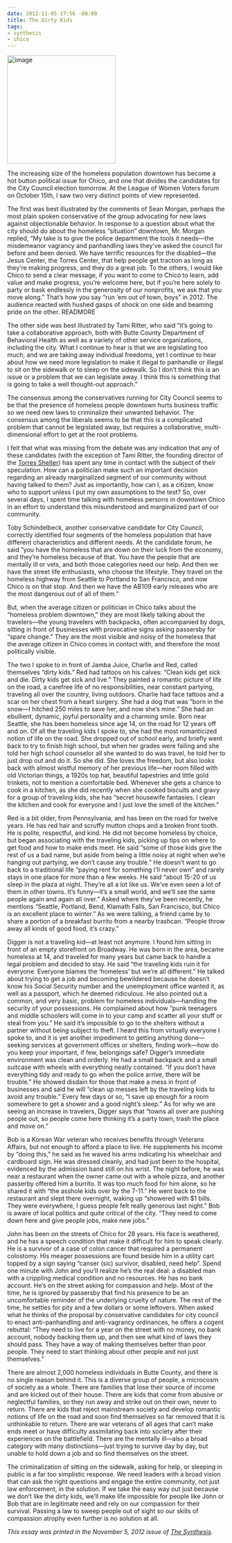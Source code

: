 ```yaml
---
date: 2012-11-05 17:56 -08:00
title: The Dirty Kids
tags:
- synthesis
- chico
---
```

<img class="right" alt="image" height="250" src="https://mattolson-blog.s3.amazonaws.com/homeless.jpg" width="250"/>

The increasing size of the homeless population downtown has become a hot button political issue for Chico, and one that divides the candidates for the City Council election tomorrow. At the League of Women 
Voters forum on October 15th, I saw two very distinct points of view represented.

The first was best illustrated by the comments of Sean Morgan, perhaps the most plain spoken conservative of the group advocating for new laws against objectionable behavior. In response to a question 
about what the city should do about the homeless &ldquo;situation&rdquo; downtown, Mr. Morgan replied, &ldquo;My take is to give the police department the tools it needs&mdash;the misdemeanor vagrancy 
and panhandling laws they&rsquo;ve asked the council for before and been denied. We have terrific resources for the disabled&mdash;the Jesus Center, the Torres Center, that help people get traction as long 
as they&rsquo;re making progress, and they do a great job. To the others, I would like Chico to send a clear message, if you want to come to Chico to learn, add value and make progress, you&rsquo;re welcome 
here, but if you&rsquo;re here solely to party or bask endlessly in the generosity of our nonprofits, we ask that you move along.&rdquo; That&rsquo;s how you say &ldquo;run &lsquo;em out of town, boys&rdquo; 
in 2012. The audience reacted with hushed gasps of shock on one side and beaming pride on the other.
READMORE

The other side was best illustrated by Tami Ritter, who said &ldquo;it&rsquo;s going to take a collaborative approach, both with Butte County Department of Behavioral Health as well as a variety of other 
service organizations, including the city. What I continue to hear is that we are legislating too much, and we are taking away individual freedoms, yet I continue to hear about how we need more legislation 
to make it illegal to panhandle or illegal to sit on the sidewalk or to sleep on the sidewalk. So I don&rsquo;t think this is an issue or a problem that we can legislate away. I think this is something that 
is going to take a well thought-out approach.&rdquo;

The consensus among the conservatives running for City Council seems to be that the presence of homeless people downtown hurts business traffic so we need new laws to criminalize their unwanted behavior. 
The consensus among the liberals seems to be that this is a complicated problem that cannot be legislated away, but requires a collaborative, multi-dimensional effort to get at the root problems.

I felt that what was missing from the debate was any indication that any of these candidates (with the exception of Tami Ritter, the founding director of the [Torres Shelter](http://www.chicoshelter.org/)) has spent any time in contact 
with the subject of their speculation. How can a politician make such an important decision regarding an already marginalized segment of our community without having talked to them? Just as importantly, 
how can I, as a citizen, know who to support unless I put my own assumptions to the test? So, over several days, I spent time talking with homeless persons in downtown Chico in an effort to understand this 
misunderstood and marginalized part of our community.

Toby Schindelbeck, another conservative candidate for City Council, correctly identified four segments of the homeless population that have different characteristics and different needs. At the candidate forum, 
he said &ldquo;you have the homeless that are down on their luck from the economy, and they&rsquo;re homeless because of that. You have the people that are mentally ill or vets, and both those categories need 
our help. And then we have the street life enthusiasts, who choose the lifestyle. They travel on the homeless highway from Seattle to Portland to San Francisco, and now Chico is on that stop. And then we have 
the AB109 early releases who are the most dangerous out of all of them.&rdquo;

But, when the average citizen or politician in Chico talks about the &ldquo;homeless problem downtown,&rdquo; they are most likely talking about the travelers&mdash;the young travelers with backpacks, often 
accompanied by dogs, sitting in front of businesses with provocative signs asking passersby for &ldquo;spare change.&rdquo; They are the most visible and noisy of the homeless that the average citizen in Chico 
comes in contact with, and therefore the most politically visible.

The two I spoke to in front of Jamba Juice, Charlie and Red, called themselves &ldquo;dirty kids.&rdquo; Red had tattoos on his calves: &ldquo;Clean kids get sick and die. Dirty kids get sick and live.&rdquo; 
They painted a romantic picture of life on the road, a carefree life of no responsibilities, near constant partying, traveling all over the country, living outdoors. Charlie had face tattoos and a scar on her 
chest from a heart surgery. She had a dog that was &ldquo;born in the snow&mdash;I hitched 250 miles to save her, and now she&rsquo;s mine.&rdquo; She had an ebullient, dynamic, joyful personality and a charming 
smile. Born near Seattle, she has been homeless since age 14, on the road for 12 years off and on. Of all the traveling kids I spoke to, she had the most romanticized notion of life on the road. She dropped out 
of school early, and briefly went back to try to finish high school, but when her grades were failing and she told her high school counselor all she wanted to do was travel, he told her to just drop out and do it. 
So she did. She loves the freedom, but also looks back with almost wistful memory of her previous life&mdash;her room filled with old Victorian things, a 1920s top hat, beautiful tapestries and little gold trinkets, 
not to mention a comfortable bed. Whenever she gets a chance to cook in a kitchen, as she did recently when she cooked biscuits and gravy for a group of traveling kids, she has &ldquo;secret housewife fantasies. 
I clean the kitchen and cook for everyone and I just love the smell of the kitchen.&rdquo;

Red is a bit older, from Pennsylvania, and has been on the road for twelve years. He has red hair and scruffy mutton chops and a broken front tooth. He is polite, respectful, and kind. He did not become homeless 
by choice, but began associating with the traveling kids, picking up tips on where to get food and how to make ends meet. He said &ldquo;some of those kids give the rest of us a bad name, but aside from being a 
little noisy at night when we&rsquo;re hanging out partying, we don&rsquo;t cause any trouble.&rdquo; He doesn&rsquo;t want to go back to a traditional life &ldquo;paying rent for something I&rsquo;ll never own&rdquo; 
and rarely stays in one place for more than a few weeks. He said &ldquo;about 15-20 of us sleep in the plaza at night. They&rsquo;re all a lot like us. We&rsquo;ve even seen a lot of them in other towns. It&rsquo;s 
funny&mdash;it&rsquo;s a small world, and we&rsquo;ll see the same people again and again all over.&rdquo; Asked where they&rsquo;ve been recently, he mentions &ldquo;Seattle, Portland, Bend, Klamath Falls, San Francisco, 
but Chico is an excellent place to winter.&rdquo; As we were talking, a friend came by to share a portion of a breakfast burrito from a nearby trashcan. &ldquo;People throw away all kinds of good food, 
it&rsquo;s crazy.&rdquo;

Digger is not a traveling kid&mdash;at least not anymore. I found him sitting in front of an empty storefront on Broadway. He was born in the area, became homeless at 14, and traveled for many years but came back 
to handle a legal problem and decided to stay. He said &ldquo;the traveling kids ruin it for everyone. Everyone blames the &lsquo;homeless&rsquo; but we&rsquo;re all different.&rdquo; He talked about trying to get 
a job and becoming bewildered because he doesn&rsquo;t know his Social Security number and the unemployment office wanted it, as well as a passport, which he deemed ridiculous. He also pointed out a common, and 
very basic, problem for homeless individuals&mdash;handling the security of your possessions. He complained about how &ldquo;punk teenagers and middle schoolers will come in to your camp and scatter all your stuff 
or steal from you.&rdquo; He said it&rsquo;s impossible to go to the shelters without a partner without being subject to theft. I heard this from virtually everyone I spoke to, and it is yet another impediment to 
getting anything done&mdash;seeking services at government offices or shelters, finding work&mdash;how do you keep your important, if few, belongings safe? Digger&rsquo;s immediate environment was clean and orderly. 
He had a small backpack and a small suitcase with wheels with everything neatly contained. &ldquo;If you don&rsquo;t have everything tidy and ready to go when the police arrive, there will be trouble.&rdquo; He 
showed disdain for those that make a mess in front of businesses and said he will &ldquo;clean up messes left by the traveling kids to avoid any trouble.&rdquo; Every few days or so, &ldquo;I save up enough for a 
room somewhere to get a shower and a good night&rsquo;s sleep.&rdquo; As for why we are seeing an increase in travelers, Digger says that &ldquo;towns all over are pushing people out, so people come here thinking 
it&rsquo;s a party town, trash the place and move on.&rdquo;

Bob is a Korean War veteran who receives benefits through Veterans Affairs, but not enough to afford a place to live. He supplements his income by &ldquo;doing this,&rdquo; he said as he waved his arms indicating 
his wheelchair and cardboard sign. He was dressed cleanly, and had just been to the hospital, evidenced by the admission band still on his wrist. The night before, he was near a restaurant when the owner came out 
with a whole pizza, and another passerby offered him a burrito. It was too much food for him alone, so he shared it with &ldquo;the asshole kids over by the 7-11.&rdquo; He went back to the restaurant and slept 
there overnight, waking up &ldquo;showered with $1 bills. They were everywhere, I guess people felt really generous last night.&rdquo; Bob is aware of local politics and quite critical of the city. &ldquo;They need 
to come down here and give people jobs, make new jobs.&rdquo;

John has been on the streets of Chico for 28 years. His face is weathered, and he has a speech condition that make it difficult for him to speak clearly. He is a survivor of a case of colon cancer that required a 
permanent colostomy. His meager possessions are found beside him in a utility cart topped by a sign saying &ldquo;canser (sic) survivor, disabled, need help&rdquo;. Spend one minute with John and you&rsquo;ll 
realize he&rsquo;s the real deal: a disabled man with a crippling medical condition and no resources. He has no bank account. He&rsquo;s on the street asking for compassion and help. Most of the time, he is 
ignored by passersby that find his presence to be an uncomfortable reminder of the underlying cruelty of nature. The rest of the time, he settles for pity and a few dollars or some leftovers. When asked what 
he thinks of the proposal by conservative candidates for city council to enact anti-panhandling and anti-vagrancy ordinances, he offers a cogent rebuttal: &ldquo;They need to live for a year on the street with 
no money, no bank account, nobody backing them up, and then see what kind of laws they should pass. They have a way of making themselves better than poor people. They need to start thinking about other people 
and not just themselves.&rdquo;

There are almost 2,000 homeless individuals in Butte County, and there is no single reason behind it. This is a diverse group of people, a microcosm of society as a whole. There are families that lose their 
source of income and are kicked out of their house. There are kids that come from abusive or neglectful families, so they run away and strike out on their own, never to return. There are kids that reject 
mainstream society and develop romantic notions of life on the road and soon find themselves so far removed that it is unthinkable to return. There are war veterans of all ages that can&rsquo;t make ends 
meet or have difficulty assimilating back into society after their experiences on the battlefield. There are the mentally ill&mdash;also a broad category with many distinctions&mdash;just trying to survive 
day by day, but unable to hold down a job and so find themselves on the street.

The criminalization of sitting on the sidewalk, asking for help, or sleeping in public is a far too simplistic response. We need leaders with a broad vision that can ask the right questions and engage the entire 
community, not just law enforcement, in the solution. If we take the easy way out just because we don&rsquo;t like the dirty kids, we&rsquo;ll make life impossible for people like John or Bob that are in legitimate 
need and rely on our compassion for their survival. Passing a law to sweep people out of sight so our skills of compassion atrophy even further is no solution at all.

_This essay was printed in the November 5, 2012 issue of [The Synthesis](http://synthesisweekly.com/love-em-or-make-em-leave/)._
